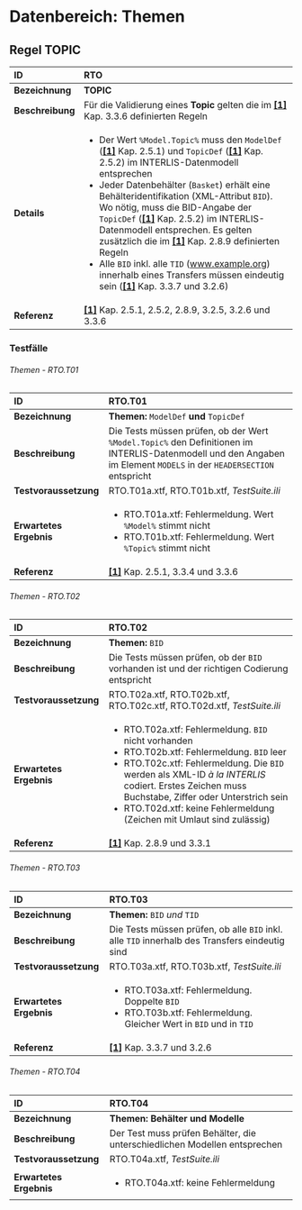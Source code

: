 # Datenbereich: Themen

## Regel TOPIC
|ID|RTO
|:--|:--
|**Bezeichnung**|**TOPIC**
|**Beschreibung**|Für die Validierung eines **Topic** gelten die im **[[1]](bib.md#1-kogis-interlis-2--referenzhandbuch-13042006)** Kap. 3.3.6 definierten Regeln
|**Details**|<ul><li>Der Wert ```%Model.Topic%``` muss den ```ModelDef``` (**[[1]](bib.md#1-kogis-interlis-2--referenzhandbuch-13042006)** Kap. 2.5.1) und ```TopicDef``` (**[[1]](bib.md#1-kogis-interlis-2--referenzhandbuch-13042006)** Kap. 2.5.2) im INTERLIS-Datenmodell entsprechen</li><li>Jeder Datenbehälter (```Basket```) erhält eine Behälteridentifikation (XML-Attribut ```BID```). Wo nötig, muss die BID-Angabe der ```TopicDef``` (**[[1]](bib.md#1-kogis-interlis-2--referenzhandbuch-13042006)** Kap. 2.5.2) im INTERLIS-Datenmodell entsprechen. Es gelten zusätzlich die im **[[1]](bib.md#1-kogis-interlis-2--referenzhandbuch-13042006)** Kap. 2.8.9 definierten Regeln</li><li>Alle ```BID``` inkl. alle ```TID``` (www.example.org) innerhalb eines Transfers müssen eindeutig sein (**[[1]](bib.md#1-kogis-interlis-2--referenzhandbuch-13042006)** Kap. 3.3.7 und 3.2.6)</li>
|**Referenz**|**[[1]](bib.md#1-kogis-interlis-2--referenzhandbuch-13042006)** Kap. 2.5.1, 2.5.2, 2.8.9, 3.2.5, 3.2.6 und 3.3.6</td>

### Testfälle
###### Themen - RTO.T01
|ID|RTO.T01
|:--|:--
|**Bezeichnung**|**Themen:** ```ModelDef``` **und** ```TopicDef```
|**Beschreibung**|Die Tests müssen prüfen, ob der Wert ```%Model.Topic%``` den Definitionen im INTERLIS-Datenmodell und den Angaben im Element ```MODELS``` in der ```HEADERSECTION``` entspricht
|**Testvoraussetzung**|RTO.T01a.xtf, RTO.T01b.xtf, *TestSuite.ili*
|**Erwartetes Ergebnis**|<ul><li>RTO.T01a.xtf: Fehlermeldung. Wert ```%Model%``` stimmt nicht</li><li>RTO.T01b.xtf: Fehlermeldung. Wert ```%Topic%``` stimmt nicht</li></ul>
|**Referenz**|**[[1]](bib.md#1-kogis-interlis-2--referenzhandbuch-13042006)** Kap. 2.5.1, 3.3.4 und 3.3.6</td>

###### Themen - RTO.T02
|ID|RTO.T02
|:--|:--
|**Bezeichnung**|**Themen:** ```BID```
|**Beschreibung**|Die Tests müssen prüfen, ob der ```BID``` vorhanden ist und der richtigen Codierung entspricht
|**Testvoraussetzung**|RTO.T02a.xtf, RTO.T02b.xtf, RTO.T02c.xtf, RTO.T02d.xtf, *TestSuite.ili*
|**Erwartetes Ergebnis**|<ul><li>RTO.T02a.xtf: Fehlermeldung. ```BID``` nicht vorhanden</li><li>RTO.T02b.xtf: Fehlermeldung. ```BID``` leer</li><li>RTO.T02c.xtf: Fehlermeldung. Die ```BID``` werden als XML-ID *à la INTERLIS* codiert. Erstes Zeichen muss Buchstabe, Ziffer oder Unterstrich sein</li><li>RTO.T02d.xtf: keine Fehlermeldung (Zeichen mit Umlaut sind zulässig)</li></ul>
|**Referenz**|**[[1]](bib.md#1-kogis-interlis-2--referenzhandbuch-13042006)** Kap. 2.8.9 und 3.3.1

###### Themen - RTO.T03
|ID|RTO.T03
|:--|:--
|**Bezeichnung**|**Themen:** ```BID``` *und* ```TID```
|**Beschreibung**|Die Tests müssen prüfen, ob alle ```BID``` inkl. alle ```TID``` innerhalb des Transfers eindeutig sind
|**Testvoraussetzung**|RTO.T03a.xtf, RTO.T03b.xtf, *TestSuite.ili*
|**Erwartetes Ergebnis**|<ul><li>RTO.T03a.xtf: Fehlermeldung. Doppelte ```BID```</li><li>RTO.T03b.xtf: Fehlermeldung. Gleicher Wert in ```BID``` und in ```TID```</li></ul>
|**Referenz**|**[[1]](bib.md#1-kogis-interlis-2--referenzhandbuch-13042006)** Kap. 3.3.7 und 3.2.6

###### Themen - RTO.T04
|ID|RTO.T04
|:--|:--
|**Bezeichnung**|**Themen: Behälter und Modelle**
|**Beschreibung**|Der Test muss prüfen Behälter, die unterschiedlichen Modellen entsprechen
|**Testvoraussetzung**|RTO.T04a.xtf, *TestSuite.ili*
|**Erwartetes Ergebnis**|<ul><li>RTO.T04a.xtf: keine Fehlermeldung</li></ul>
